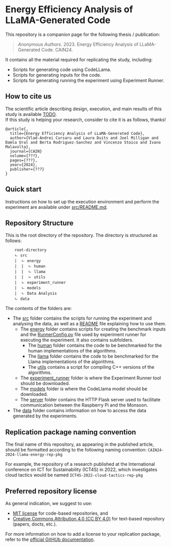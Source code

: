 # Energy Efficiency Analysis of LLaMA-Generated Code
This repository is a companion page for the following thesis / publication:
> *Anonymous Authors*. 2023. Energy Efficiency Analysis of LLaMA-Generated Code. CAIN24.

It contains all the material required for replicating the study, including:
 - Scripts for generating code using CodeLLama.
 - Scripts for generating inputs for the code.
 - Scripts for generating running the experiment using Experiment Runner.

## How to cite us
The scientific article describing design, execution, and main results of this study is available [TODO](https://www.google.com).<br> 
If this study is helping your research, consider to cite it is as follows, thanks!

```
@article{,
  title={Energy Efficiency Analysis of LLaMA-Generated Code},
  author={Vlad-Andrei Cursaru and Laura Duits and Joel Milligan and Damla Ural and Berta Rodriguez-Sanchez and Vincenzo Stoico and Ivano Malavolta},
  journal={CAIN}
  volume={???},
  pages={???},
  year={2024},
  publisher={???}
}
```

## Quick start

Instructions on how to set up the execution environment and perform the experiment are available under [src/README.md](src/README.md).

## Repository Structure
This is the root directory of the repository. The directory is structured as follows:

```
    root-directory
    ㄴ src
    |  ㄴ energy
    |  |  ㄴ human
    |  |  ㄴ llama
    |  |  ㄴ utils
    |  ㄴ experiment_runner
    |  ㄴ models
    |  ㄴ Data Analysis
    ㄴ data
```  

The contents of the folders are:
* The [src](src/) folder contains the scripts for running the experiment and analysing the data, as well as a [README](src/README.md) file explaining how to use them.
    * The [energy](src/energy/) folder contains scripts for creating the benchmark inputs and the [RunnerConfig.py](src/energy/RunnerConfig.py) file used by experiment runner for executing the experiment. It also contains subfolders.
        * The [human](src/energy/human/) folder contains the code to be benchmarked for the human implementations of the algorithms.
        * The [llama](src/energy/llama/) folder contains the code to be benchmarked for the Llama implementations of the algorithms.
        * The [utils](src/energy/utils/) contains a script for compiling C++ versions of the algorithms.
    * The [experiment_runner](src/experiment_runner/) folder is where the Experiment Runner tool should be downloaded.
    * The [models](src/models/) folder is where the CodeLlama model should be downloaded.
    * The [server](src/server/) folder contains the HTTP Flask server used to facilitate communication between the Raspberry Pi and the Monsoon.
* The [data](data/) folder contains information on how to access the data generated by the experiments.


## Replication package naming convention
The final name of this repository, as appearing in the published article, should be formatted according to the following naming convention:
`CAIN24-2024-llama-energy-rep-pkg`

For example, the repository of a research published at the International conference on ICT for Sustainability (ICT4S) in 2022, which investigates cloud tactics would be named `ICT4S-2022-cloud-tactics-rep-pkg`

## Preferred repository license
As general indication, we suggest to use:
* [MIT license](https://opensource.org/licenses/MIT) for code-based repositories, and 
* [Creative Commons Attribution 4.0	(CC BY 4.0)](https://creativecommons.org/licenses/by/4.0/) for text-based repository (papers, docts, etc.).

For more information on how to add a license to your replication package, refer to the [official GitHUb documentation](https://docs.github.com/en/communities/setting-up-your-project-for-healthy-contributions/adding-a-license-to-a-repository).
